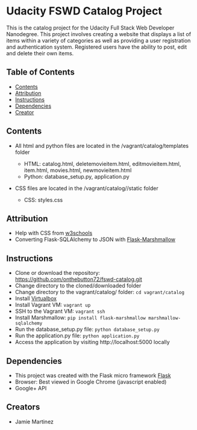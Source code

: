 # Udacity FSWD Catalog Project

This is the catalog project for the Udacity Full Stack Web Developer Nanodegree.  This project involves creating a website that displays a list of items within a variety of categories as well as providing a user registration and authentication system.  Registered users have the ability to post, edit and delete their own items.

## Table of Contents

* [Contents](#contents)
* [Attribution](#attribution)
* [Instructions](#instructions)
* [Dependencies](#dependencies)
* [Creator](#creators)

## Contents

*  All html and python files are located in the /vagrant/catalog/templates folder
    - HTML: catalog.html, deletemovieitem.html, editmovieitem.html, item.html, movies.html, newmovieitem.html
    - Python: database_setup.py, application.py

*  CSS files are located in the /vagrant/catalog//static folder
    - CSS: styles.css

## Attribution

*  Help with CSS from [w3schools](http://www.w3schools.com)
*  Converting Flask-SQLAlchemy to JSON with [Flask-Marshmallow](https://www.youtube.com/watch?v=kRNXKzfYrPU)

## Instructions

* Clone or download the repository: https://github.com/onthebutton72/fswd-catalog.git
* Change directory to the cloned/downloaded folder 
* Change directory to the vagrant/catalog/ folder: ```cd vagrant/catalog```
* Install [Virtualbox](https://www.virtualbox.org/)
* Install Vagrant VM: ```vagrant up```
* SSH to the Vagrant VM: ```vagrant ssh```
* Install Marshmallow: ```pip install flask-marshmallow marshmallow-sqlalchemy```
* Run the database_setup.py file: ```python database_setup.py```
* Run the application.py file: ```python application.py```
* Access the application by visiting http://localhost:5000 locally



## Dependencies

* This project was created with the Flask micro framework [Flask](http://flask.pocoo.org/)
* Browser: Best viewed in Google Chrome (javascript enabled)
* Google+ API

## Creators

* Jamie Martinez

